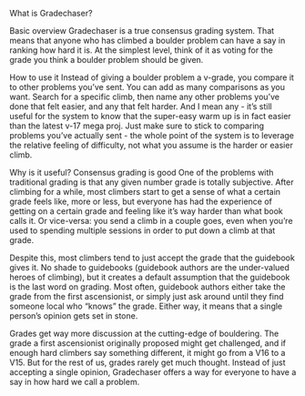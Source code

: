What is Gradechaser?

Basic overview
Gradechaser is a true consensus grading system. That means that anyone who has climbed a boulder problem can have a say in ranking how hard it is. 
At the simplest level, think of it as voting for the grade you think a boulder problem should be given. 

How to use it
Instead of giving a boulder problem a v-grade, you compare it to other problems you’ve sent. You can add as many comparisons as you want. 
Search for a specific climb, then name any other problems you’ve done that felt easier, and any that felt harder. And I mean any - 
it’s still useful for the system to know that the super-easy warm up is in fact easier than the latest v-17 mega proj. 
Just make sure to stick to comparing problems you’ve actually sent - the whole point of the system is to leverage the relative feeling of difficulty, 
not what you assume is the harder or easier climb.

Why is it useful?
Consensus grading is good
One of the problems with traditional grading is that any given number grade is totally subjective. After climbing for a while, most climbers start to 
get a sense of what a certain grade feels like, more or less, but everyone has had the experience of getting on a certain grade and feeling like it’s 
way harder than what book calls it. Or vice-versa: you send a climb in a couple goes, even when you’re used to spending multiple sessions in order to 
put down a climb at that grade. 

Despite this, most climbers tend to just accept the grade that the guidebook gives it. No shade to guidebooks (guidebook authors are the under-valued 
heroes of climbing), but it creates a default assumption that the guidebook is the last word on grading. Most often, guidebook authors either take the 
grade from the first ascensionist, or simply just ask around until they find someone local who “knows” the grade. Either way, it means that a single 
person’s opinion gets set in stone. 

Grades get way more discussion at the cutting-edge of bouldering. The grade a first ascensionist originally proposed might get challenged, and if enough 
hard climbers say something different, it might go from a V16 to a V15. But for the rest of us, grades rarely get much thought. Instead of just accepting 
a single opinion, Gradechaser offers a way for everyone to have a say in how hard we call a problem.
